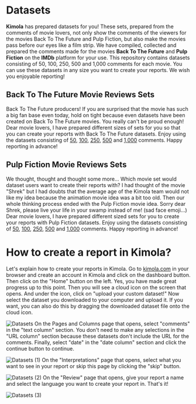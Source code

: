 # Datasets
**Kimola** has prepared datasets for you! These sets, prepared from the comments of movie lovers, not only show the comments of the viewers for the movies Back To The Future and Pulp Fiction, but also make the movies pass before our eyes like a film strip. We have compiled, collected and prepared the comments made for the movies **Back To The Future** and **Pulp Fiction** on the **IMDb** platform for your use. This repository contains datasets consisting of 50, 100, 250, 500 and 1,000 comments for each movie. You can use these datasets in any size you want to create your reports. We wish you enjoyable reporting!
## Back To The Future Movie Reviews Sets
Back To The Future producers! If you are surprised that the movie has such a big fan base even today, hold on tight because even datasets have been created on Back To The Future movies. You really can't be proud enough! Dear movie lovers, I have prepared different sizes of sets for you so that you can create your reports with Back To The Future datasets. Enjoy using the datasets consisting of [50](https://github.com/Kimola/nlp-datasets/blob/main/imdb-reviews/Back%20to%20the%20Future%20I%20(Movie)%20-%20Imdb%20Reviews%20(50).csv), [100](https://github.com/Kimola/nlp-datasets/blob/main/imdb-reviews/Back%20to%20the%20Future%20I%20(Movie)%20-%20Imdb%20Reviews%20(100).csv), [250](https://github.com/Kimola/nlp-datasets/blob/main/imdb-reviews/Back%20to%20the%20Future%20I%20(Movie)%20-%20Imdb%20Reviews%20(250).csv), [500](https://github.com/Kimola/nlp-datasets/blob/main/imdb-reviews/Back%20to%20the%20Future%20I%20(Movie)%20-%20Imdb%20Reviews%20(500).csv) and [1,000](https://github.com/Kimola/nlp-datasets/blob/main/imdb-reviews/Back%20to%20the%20Future%20I%20(Movie)%20-%20Imdb%20Reviews%20(1000).csv) comments. Happy reporting in advance!
## Pulp Fiction Movie Reviews Sets
We thought, thought and thought some more... Which movie set would dataset users want to create their reports with? I had thought of the movie "Shrek" but I had doubts that the average age of the Kimola team would not like my idea because the animation movie idea was a bit too old. Then our whole thinking process ended with the Pulp Fiction movie idea. Sorry dear Shrek, please live your life in your swamp instead of me! (sad face emoji...) Dear movie lovers, I have prepared different sized sets for you to create your reports with Pulp Fiction datasets. Enjoy using the datasets consisting of [50](https://github.com/Kimola/nlp-datasets/blob/main/imdb-reviews/Pulp%20Fiction%20(Movie)%20-%20Imdb%20Reviews%20(50).csv), [100](https://github.com/Kimola/nlp-datasets/blob/main/imdb-reviews/Pulp%20Fiction%20(Movie)%20-%20Imdb%20Reviews%20(100).csv), [250](https://github.com/Kimola/nlp-datasets/blob/main/imdb-reviews/Pulp%20Fiction%20(Movie)%20-%20Imdb%20Reviews%20(250).csv), [500](https://github.com/Kimola/nlp-datasets/blob/main/imdb-reviews/Pulp%20Fiction%20(Movie)%20-%20Imdb%20Reviews%20(500).csv) and [1,000](https://github.com/Kimola/nlp-datasets/blob/main/imdb-reviews/Pulp%20Fiction%20(Movie)%20-%20Imdb%20Reviews%20(1000).csv) comments. Happy reporting in advance!
# How to create a report in Kimola?
Let's explain how to create your reports in Kimola. Go to [kimola.com](https://kimola.com/) in your browser and create an account in Kimola and click on the dashboard button. Then click on the "Home" button on the left. Yes, you have made great progress up to this point. Then you will see a cloud icon on the screen that opens. And under the icon, click on "upload your custom dataset!" Now select the dataset you downloaded to your computer and upload it. If you want, you can also do this by dragging the downloaded dataset file onto the cloud icon.

![Datasets](https://github.com/user-attachments/assets/b7036891-ad24-4923-8541-2a0da0ece1b7)
On the Pages and Columns page that opens, select "comments" in the "text column" section. You don't need to make any selections in the "URL column" section because these datasets don't include the URL for the comments. Finally, select "date" in the "date column" section and click the continue button to continue.

![Datasets (1)](https://github.com/user-attachments/assets/ad6dadfc-9614-476b-ac3d-38391a25c201)
On the "Interpretations" page that opens, select what you want to see in your report or skip this page by clicking the "skip" button.

![Datasets (2)](https://github.com/user-attachments/assets/f3617ad3-8c5a-4065-92d5-c8adc02f155f)
On the "Review" page that opens, give your report a name and select the language you want to create your report in. That's it!

![Datasets (3)](https://github.com/user-attachments/assets/0e8dd7f0-8703-4212-8edf-f6788bd3754b)
